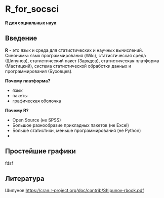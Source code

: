 # R_for_socsci
**R для социальных наук**

## Введение

**R** - это язык и среда для статистических и научных вычислений. Синонимы: язык программирования (Wiki), статистическая среда (Шипунов), статистический пакет (Зарядов), статистическая платформа (Мастицкий), система статистической обработки данных и программирования (Буховцев). 

**Почему платформа?**
- язык
- пакеты
- графическая оболочка 

**Почему R?** 
- Open Source (не SPSS)
- Большое разнообразие прикладных пакетов (не Excel)
- Больше статистики, меньше программирования (не Python)
- 
## Простейшие графики
fdsf

## Литература
Шипунов https://cran.r-project.org/doc/contrib/Shipunov-rbook.pdf
